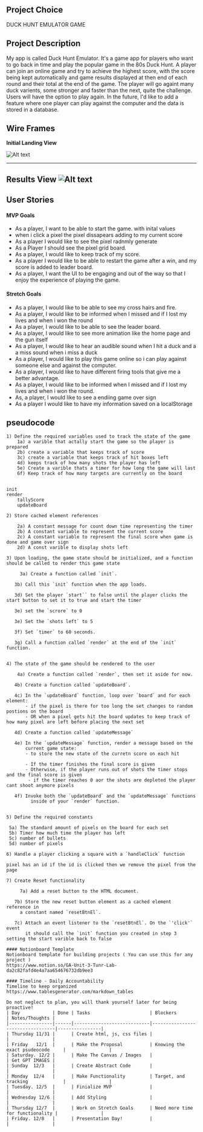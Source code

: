 ## Project Choice 

DUCK HUNT EMULATOR GAME

## Project Description 

My app is called Duck Hunt Emulator. It's a game app for players who want to go back in time and play the popular game in the 80s Duck Hunt. A player can join an online game and try to achieve the highest score, with the score being kept automatically and game results displayed at then end of each round and their total at the end of the game. The player will go againt many duck varients, some stronger and faster than the next, quite the challenge. Users will have the option to play again. In the future, I'd like to add a feature where one player can play against the computer and the data is stored in a database. 

## Wire Frames

**Initial Landing View**

![Alt text](image-1.png)

--------------------------------------

**Results View**
![Alt text](image-2.png)
--------------------------------------

## User Stories

#### MVP Goals

- As a player, I want to be able to start the game. with inital values
- when i click a pixel the pixel dissapears adding to my current score
- As a player I would like to see the pixel radnmly generate
- As a Player I should see the pixel grid board.
- As a player, I would like to keep track of my score.
- As a player I would like to be able to restart the game after a win, and my score is added to leader board.
- As a player, I want the UI to be engaging and out of the way so that I enjoy the experience of playing the game.

#### Stretch Goals

- As a player, I would like to be able to see my cross hairs and fire.
- As a player, I would like to be informed when I missed and if I lost my lives and when i won the round
- As a player, I would like to be able to see the leader board.
- As a player, I would like to see more animation like the home page and the gun itself 
- As a player, I would like to hear an audible sound when I hit a duck and a a miss sound when i miss a duck 
- As a player, I would like to play this game online so i can play against someone else and against the computer.
- As a player, I would like to have different firing tools that give me a better advantage.
- As a player, I would like to be informed when I missed and if I lost my lives and when i won the round.
- As, a player, I would like to see a endiing game over sign
- As a player I would like to have my information saved on a localStorage

## pseudocode
```
1) Define the required variables used to track the state of the game
    1a) a varible that actally start the game so the player is prepared
    2b) create a variable that keeps track of score 
    3c) create a variable that keeps track of hit boxes left
    4d) keeps track of how many shots the player has left
    5e) Create a varible thats a timer for how long the game will last
    6f) Keep track of how many targets are currently on the board


init
render 
    tallyScore
    updateBoard

2) Store cached element references

    2a) A constant message for count down time representing the timer
    2b) A constant variable to represent the current score 
    2c) A constant variable to represent the final score when game is done and game over sign 
    2d) A const varible to display shots left

3) Upon loading, the game state should be initialized, and a function should be called to render this game state

     3a) Create a function called `init`.

   3b) Call this `init` function when the app loads.

   3d) Set the player `start`` to false until the player clicks the start button to set it to true and start the timer

   3e) set the `scrore` to 0

   3e) Set the `shots left` to 5

   3f) Set `timer` to 60 seconds.

   3g) Call a function called `render` at the end of the `init` function.


4) The state of the game should be rendered to the user

    4a) Create a function called `render`, then set it aside for now.

   4b) Create a function called `updateBoard`.

   4c) In the `updateBoard` function, loop over `board` and for each element:
       - if the pixel is there for too long the set changes to random postions on the board
       - OR when a pixel gets hit the board updates to keep track of how many pixel are left before placing the next set

   4d) Create a function called `updateMessage`
  
   4e) In the `updateMessage` function, render a message based on the 
       current game state:
       - to store the new state of the curretn score on each hit
    
       - If the timer finishes the final score is given
       - Otherwise, if the player runs out of shots the timer stops and the final score is given
        - if the timer reaches 0 aor the shots are depleted the player cant shoot anymore pixels

   4f) Invoke both the `updateBoard` and the `updateMessage` functions
         inside of your `render` function.


5) Define the required constants

 5a) The standard amount of pixels on the board for each set
 5b) Timer how much time the player has left
 5c) number of bullets
 5d) number of pixels

6) Handle a player clicking a square with a `handleClick` function

pixel has an id if the id is clicked then we remove the pixel from the page

7) Create Reset functionality

     7a) Add a reset button to the HTML document.

   7b) Store the new reset button element as a cached element reference in
     a constant named `resetBtnEl`.

   7c) Attach an event listener to the `resetBtnEl`. On the `'click'` event 
       it should call the `init` function you created in step 3 setting the start varible back to false

#### Notionboard Template
Notionboard template for building projects ( You can use this for any project )
https://www.notion.so/GA-Unit-3-Tunr-Lab-da2c82fafd4e4a7aa654676732db9ee3

#### Timeline - Daily Accountability
Timeline to keep organized 
https://www.tablesgenerator.com/markdown_tables

Do not neglect to plan, you will thank yourself later for being proactive!
| Day            | Done | Tasks                      | Blockers                         | Notes/Thoughts |
|----------------|------|----------------------------|----------------------------------|----------------|
| Thursday 11/31 |      | Create html, js, css files |                                  |                |
| Friday   12/1  |      | Make the Proposal          | Knowing the exact psudeocode     |                |
| Saturday. 12/2 |      | Make The Canvas / Images   |                                  | Get GPT IMAGES |
| Sunday  12/3   |      | Create Abstract Code       |                                  |                |
| Monday  12/4   |      | Make Functionality         | Target, and tracking             |                |
| Tuesday. 12/5  |      | Finialize MVP              |                                  |                |
| Wednesday 12/6 |      | Add Styling                |                                  |                |
| Thursday 12/7  |      | Work on Stretch Goals      | Need more time for functionality |                |
| Friday. 12/8   |      | Presentation Day!          |                                  |                |
